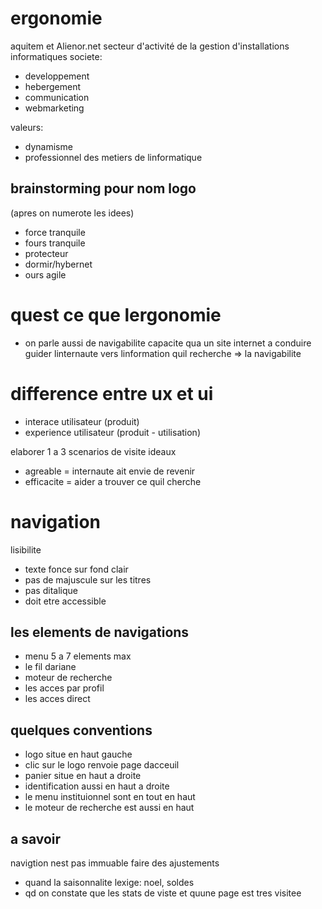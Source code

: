 # ergonomie

aquitem et Alienor.net
secteur d'activité de la gestion d'installations informatiques
societe:

- developpement
- hebergement
- communication
- webmarketing

valeurs:

- dynamisme
- professionnel des metiers de linformatique

## brainstorming pour nom logo

(apres on numerote les idees)

- force tranquile
- fours tranquile
- protecteur
- dormir/hybernet
- ours agile

# quest ce que lergonomie

- on parle aussi de navigabilite
  capacite qua un site internet a conduire guider linternaute vers linformation quil recherche => la navigabilite

# difference entre ux et ui

- interace utilisateur (produit)
- experience utilisateur (produit - utilisation)

elaborer 1 a 3 scenarios de visite ideaux

- agreable = internaute ait envie de revenir
- efficacite = aider a trouver ce quil cherche

# navigation

lisibilite

- texte fonce sur fond clair
- pas de majuscule sur les titres
- pas ditalique
- doit etre accessible

## les elements de navigations

- menu 5 a 7 elements max
- le fil dariane
- moteur de recherche
- les acces par profil
- les acces direct

## quelques conventions

- logo situe en haut gauche
- clic sur le logo renvoie page dacceuil
- panier situe en haut a droite
- identification aussi en haut a droite
- le menu instituionnel sont en tout en haut
- le moteur de recherche est aussi en haut

## a savoir

navigtion nest pas immuable
faire des ajustements

- quand la saisonnalite lexige: noel, soldes
- qd on constate que les stats de viste et quune page est tres visitee
